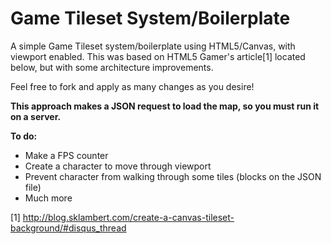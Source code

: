Game Tileset System/Boilerplate
===========

A simple Game Tileset system/boilerplate using HTML5/Canvas, with viewport enabled.
This was based on HTML5 Gamer's article[1] located below, but with some architecture improvements.

Feel free to fork and apply as many changes as you desire!

**This approach makes a JSON request to load the map, so you must run it on a server.**


**To do:**
- Make a FPS counter
- Create a character to move through viewport
- Prevent character from walking through some tiles (blocks on the JSON file)
- Much more


[1] http://blog.sklambert.com/create-a-canvas-tileset-background/#disqus_thread
